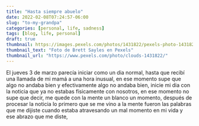 ```yaml
---
title: "Hasta siempre abuelo"
date: 2022-02-08T07:24:57-06:00
slug: "to-my-grandpa"
categories: [personal, life, sadness]
tags: [blog, life, personal]
draft: true
thumbnail: https://images.pexels.com/photos/1431822/pexels-photo-1431822.jpeg?auto=compress&cs=tinysrgb&dpr=1&h=750&w=1260
thumbnail_text: "Foto de Brett Sayles en Pexels"
thumbnail_url: "https://www.pexels.com/photo/clouds-1431822/"
---
```


El jueves 3 de marzo parecía iniciar como un dia normal, hasta que recibí una llamada de mi mamá a una hora inusual, en ese momento supe que algo no andaba bien y efectivamente algo no andaba bien, inicie mi dia con la noticia que ya no estabas físicamente con nosotros, en ese momento no supe que decir, me quede con la mente un blanco un momento, después de procesar la noticia lo primero que se me vino a la mente fueron las palabras que me dijiste cuando estaba atravesando un mal momento en mi vida y ese abrazo que me diste,
